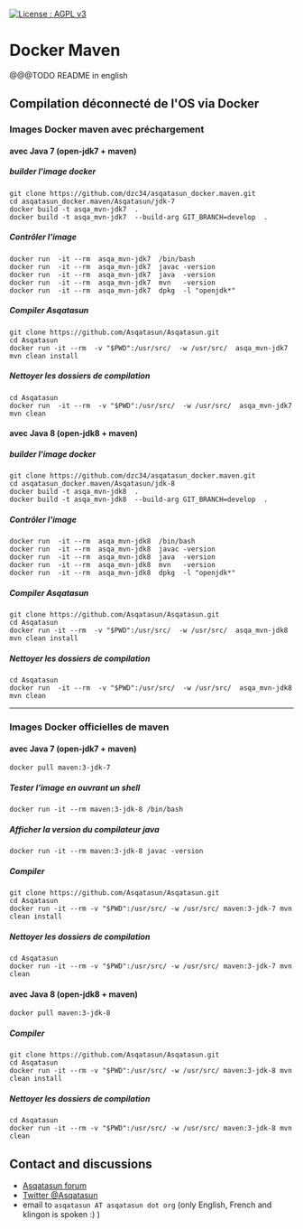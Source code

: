 [![License : AGPL v3](https://img.shields.io/badge/license-AGPL3-blue.svg)](https://github.com/Asqatasun/Asqatasun/blob/master/LICENSE)

# Docker Maven

@@@TODO README in english

## Compilation déconnecté de l'OS via Docker

### Images Docker maven avec préchargement

#### avec Java 7 (open-jdk7 + maven)

##### builder l'image docker
```shell
git clone https://github.com/dzc34/asqatasun_docker.maven.git
cd asqatasun_docker.maven/Asqatasun/jdk-7
docker build -t asqa_mvn-jdk7  .
docker build -t asqa_mvn-jdk7  --build-arg GIT_BRANCH=develop  . 
```

##### Contrôler l'image
```shell
docker run  -it --rm  asqa_mvn-jdk7  /bin/bash
docker run  -it --rm  asqa_mvn-jdk7  javac -version
docker run  -it --rm  asqa_mvn-jdk7  java  -version
docker run  -it --rm  asqa_mvn-jdk7  mvn   -version
docker run  -it --rm  asqa_mvn-jdk7  dpkg  -l "openjdk*"
```

##### Compiler Asqatasun 
```shell
git clone https://github.com/Asqatasun/Asqatasun.git
cd Asqatasun
docker run -it --rm  -v "$PWD":/usr/src/  -w /usr/src/  asqa_mvn-jdk7  mvn clean install
```

##### Nettoyer les dossiers de compilation
```shell
cd Asqatasun
docker run  -it --rm  -v "$PWD":/usr/src/  -w /usr/src/  asqa_mvn-jdk7  mvn clean 
```

#### avec Java 8 (open-jdk8 + maven)

##### builder l'image docker
```shell
git clone https://github.com/dzc34/asqatasun_docker.maven.git
cd asqatasun_docker.maven/Asqatasun/jdk-8
docker build -t asqa_mvn-jdk8  .
docker build -t asqa_mvn-jdk8  --build-arg GIT_BRANCH=develop  . 
```

##### Contrôler l'image
```shell
docker run  -it --rm  asqa_mvn-jdk8  /bin/bash
docker run  -it --rm  asqa_mvn-jdk8  javac -version
docker run  -it --rm  asqa_mvn-jdk8  java  -version
docker run  -it --rm  asqa_mvn-jdk8  mvn   -version
docker run  -it --rm  asqa_mvn-jdk8  dpkg  -l "openjdk*"
```

##### Compiler Asqatasun 
```shell
git clone https://github.com/Asqatasun/Asqatasun.git
cd Asqatasun
docker run -it --rm  -v "$PWD":/usr/src/  -w /usr/src/  asqa_mvn-jdk8  mvn clean install
```

##### Nettoyer les dossiers de compilation
```shell
cd Asqatasun
docker run  -it --rm  -v "$PWD":/usr/src/  -w /usr/src/  asqa_mvn-jdk8  mvn clean 
```

------

### Images Docker officielles de maven

#### avec Java 7 (open-jdk7 + maven)
```shell
docker pull maven:3-jdk-7
```
##### Tester l'image en ouvrant un shell
```shell
docker run -it --rm maven:3-jdk-8 /bin/bash
```
##### Afficher la version du compilateur java
```shell
docker run -it --rm maven:3-jdk-8 javac -version
```

##### Compiler
```shell
git clone https://github.com/Asqatasun/Asqatasun.git
cd Asqatasun
docker run -it --rm -v "$PWD":/usr/src/ -w /usr/src/ maven:3-jdk-7 mvn clean install
```

##### Nettoyer les dossiers de compilation
```shell
cd Asqatasun
docker run -it --rm -v "$PWD":/usr/src/ -w /usr/src/ maven:3-jdk-7 mvn clean
```

#### avec Java 8 (open-jdk8 + maven)
```shell
docker pull maven:3-jdk-8
```

##### Compiler
```shell
git clone https://github.com/Asqatasun/Asqatasun.git
cd Asqatasun
docker run -it --rm -v "$PWD":/usr/src/ -w /usr/src/ maven:3-jdk-8 mvn clean install
```

##### Nettoyer les dossiers de compilation
```shell
cd Asqatasun
docker run -it --rm -v "$PWD":/usr/src/ -w /usr/src/ maven:3-jdk-8 mvn clean
```

## Contact and discussions

* [Asqatasun forum](http://forum.asqatasun.org/) 
* [Twitter @Asqatasun](https://twitter.com/Asqatasun)
* email to `asqatasun AT asqatasun dot org` (only English, French and klingon is spoken :) ) 
